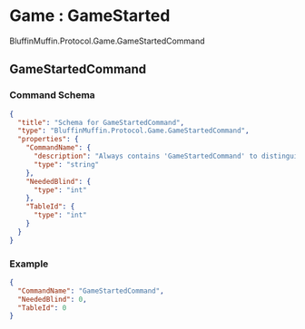 # Game : GameStarted

BluffinMuffin.Protocol.Game.GameStartedCommand

## GameStartedCommand

### Command Schema

```json
{
  "title": "Schema for GameStartedCommand",
  "type": "BluffinMuffin.Protocol.Game.GameStartedCommand",
  "properties": {
    "CommandName": {
      "description": "Always contains 'GameStartedCommand' to distinguish the command from others.",
      "type": "string"
    },
    "NeededBlind": {
      "type": "int"
    },
    "TableId": {
      "type": "int"
    }
  }
}
```

### Example

```json
{
  "CommandName": "GameStartedCommand",
  "NeededBlind": 0,
  "TableId": 0
}
```

